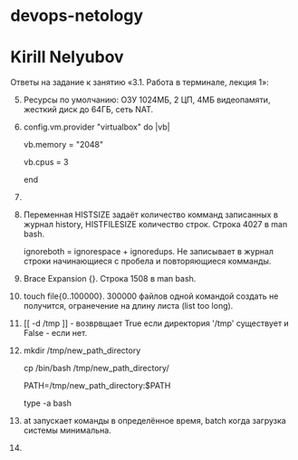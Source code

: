 # devops-netology
# Kirill Nelyubov

Ответы на задание к занятию «3.1. Работа в терминале, лекция 1»:

5. Ресурсы по умолчанию: ОЗУ 1024МБ, 2 ЦП, 4МБ видеопамяти, жесткий диск до 64ГБ, сеть NAT.
6. config.vm.provider "virtualbox" do |vb|
 
    vb.memory = "2048"

    vb.cpus = 3

   end
7. 

8. Переменная HISTSIZE задаёт количество комманд записанных в журнал history, HISTFILESIZE количество строк. Строка 4027 в man bash.

   ignoreboth = ignorespace + ignoredups. Не записывает в журнал строки начинающиеся с пробела и повторяющиеся комманды. 
9. Brace Expansion {}. Строка 1508 в man bash.
10. touch file{0..100000}. 300000 файлов одной командой создать не получится, огранечение на длину листа (list too long).
11. [[ -d /tmp ]] - возврвщает True если директория '/tmp' существует и False - если нет.
12. mkdir /tmp/new_path_directory
 
    cp /bin/bash /tmp/new_path_directory/
    
    PATH=/tmp/new_path_directory:$PATH

    type -a bash
13. at запускает команды в определённое время, batch когда загрузка системы минимальна.
14. 